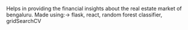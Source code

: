 Helps in providing the financial insights about the real estate market of bengaluru.
Made using:-> flask, react, random forest classifier, gridSearchCV
